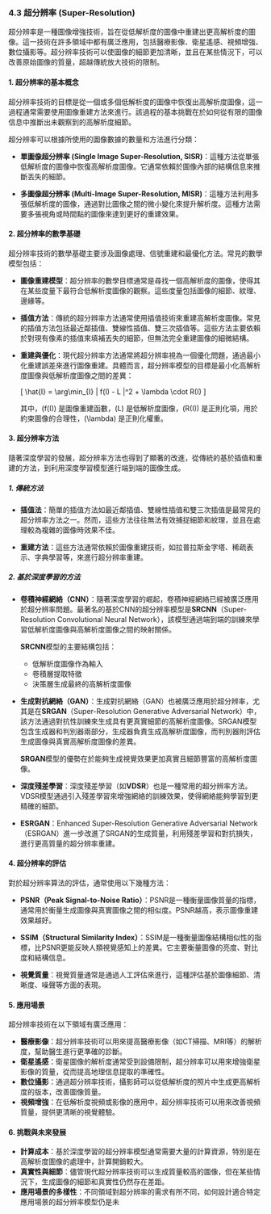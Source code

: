 ### 4.3 **超分辨率 (Super-Resolution)**

超分辨率是一種圖像增強技術，旨在從低解析度的圖像中重建出更高解析度的圖像。這一技術在許多領域中都有廣泛應用，包括醫療影像、衛星遙感、視頻增強、數位攝影等。超分辨率技術可以使圖像的細節更加清晰，並且在某些情況下，可以改善原始圖像的質量，超越傳統放大技術的限制。

#### 1. **超分辨率的基本概念**

超分辨率技術的目標是從一個或多個低解析度的圖像中恢復出高解析度圖像，這一過程通常需要使用圖像重建方法來進行。該過程的基本挑戰在於如何從有限的圖像信息中推斷出未觀察到的高解析度細節。

超分辨率可以根據所使用的圖像數據的數量和方法進行分類：

- **單圖像超分辨率 (Single Image Super-Resolution, SISR)**：這種方法從單張低解析度的圖像中恢復高解析度圖像。它通常依賴於圖像內部的結構信息來推斷丟失的細節。
  
- **多圖像超分辨率 (Multi-Image Super-Resolution, MISR)**：這種方法利用多張低解析度的圖像，通過對比圖像之間的微小變化來提升解析度。這種方法需要多張視角或時間點的圖像來達到更好的重建效果。

#### 2. **超分辨率的數學基礎**

超分辨率技術的數學基礎主要涉及圖像處理、信號重建和最優化方法。常見的數學模型包括：

- **圖像重建模型**：超分辨率的數學目標通常是尋找一個高解析度的圖像，使得其在某些度量下最符合低解析度圖像的觀察。這些度量包括圖像的細節、紋理、邊緣等。

- **插值方法**：傳統的超分辨率方法通常使用插值技術來重建高解析度圖像。常見的插值方法包括最近鄰插值、雙線性插值、雙三次插值等。這些方法主要依賴於對現有像素的插值來填補丟失的細節，但無法完全重建圖像的細微結構。

- **重建與優化**：現代超分辨率方法通常將超分辨率視為一個優化問題，通過最小化重建誤差來進行圖像重建。具體而言，超分辨率模型的目標是最小化高解析度圖像與低解析度圖像之間的差異：

  \[
  \hat{I} = \arg\min_{I} \| f(I) - L \|^2 + \lambda \cdot R(I)
  \]

  其中，\(f(I)\) 是圖像重建函數，\(L\) 是低解析度圖像，\(R(I)\) 是正則化項，用於約束圖像的合理性，\(\lambda\) 是正則化權重。

#### 3. **超分辨率方法**

隨著深度學習的發展，超分辨率方法也得到了顯著的改進，從傳統的基於插值和重建的方法，到利用深度學習模型進行端到端的圖像生成。

##### 1. **傳統方法**
- **插值法**：簡單的插值方法如最近鄰插值、雙線性插值和雙三次插值是最常見的超分辨率方法之一。然而，這些方法往往無法有效捕捉細節和紋理，並且在處理較為複雜的圖像時效果不佳。
  
- **重建方法**：這些方法通常依賴於圖像重建技術，如拉普拉斯金字塔、稀疏表示、字典學習等，來進行超分辨率重建。

##### 2. **基於深度學習的方法**
- **卷積神經網絡（CNN）**：隨著深度學習的崛起，卷積神經網絡已經被廣泛應用於超分辨率問題。最著名的基於CNN的超分辨率模型是**SRCNN**（Super-Resolution Convolutional Neural Network），該模型通過端到端的訓練來學習低解析度圖像與高解析度圖像之間的映射關係。

  **SRCNN**模型的主要結構包括：
  - 低解析度圖像作為輸入
  - 卷積層提取特徵
  - 決策層生成最終的高解析度圖像

- **生成對抗網絡（GAN）**：生成對抗網絡（GAN）也被廣泛應用於超分辨率，尤其是在**SRGAN**（Super-Resolution Generative Adversarial Network）中，該方法通過對抗性訓練來生成具有更真實細節的高解析度圖像。SRGAN模型包含生成器和判別器兩部分，生成器負責生成高解析度圖像，而判別器則評估生成圖像與真實高解析度圖像的差異。

  **SRGAN**模型的優勢在於能夠生成視覺效果更加真實且細節豐富的高解析度圖像。

- **深度殘差學習**：深度殘差學習（如**VDSR**）也是一種常用的超分辨率方法。VDSR模型通過引入殘差學習來增強網絡的訓練效果，使得網絡能夠學習到更精確的細節。

- **ESRGAN**：Enhanced Super-Resolution Generative Adversarial Network（ESRGAN）進一步改進了SRGAN的生成質量，利用殘差學習和對抗損失，進行更高質量的超分辨率重建。

#### 4. **超分辨率的評估**

對於超分辨率算法的評估，通常使用以下幾種方法：

- **PSNR（Peak Signal-to-Noise Ratio）**：PSNR是一種衡量圖像質量的指標，通常用於衡量生成圖像與真實圖像之間的相似度。PSNR越高，表示圖像重建效果越好。

- **SSIM（Structural Similarity Index）**：SSIM是一種衡量圖像結構相似性的指標，比PSNR更能反映人類視覺感知上的差異。它主要衡量圖像的亮度、對比度和結構信息。

- **視覺質量**：視覺質量通常是通過人工評估來進行，這種評估基於圖像細節、清晰度、噪聲等方面的表現。

#### 5. **應用場景**

超分辨率技術在以下領域有廣泛應用：

- **醫療影像**：超分辨率技術可以用來提高醫療影像（如CT掃描、MRI等）的解析度，幫助醫生進行更準確的診斷。
- **衛星遙感**：衛星圖像的解析度通常受到設備限制，超分辨率可以用來增強衛星影像的質量，從而提高地理信息提取的準確性。
- **數位攝影**：通過超分辨率技術，攝影師可以從低解析度的照片中生成更高解析度的版本，改善圖像質量。
- **視頻增強**：在低解析度視頻或影像的應用中，超分辨率技術可以用來改善視頻質量，提供更清晰的視覺體驗。

#### 6. **挑戰與未來發展**

- **計算成本**：基於深度學習的超分辨率模型通常需要大量的計算資源，特別是在高解析度圖像的處理中，計算開銷較大。
- **真實性與細節**：儘管現代超分辨率技術可以生成質量較高的圖像，但在某些情況下，生成圖像的細節和真實性仍然存在差距。
- **應用場景的多樣性**：不同領域對超分辨率的需求有所不同，如何設計適合特定應用場景的超分辨率模型仍是未